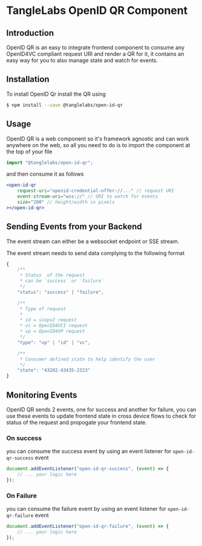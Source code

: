 # TangleLabs OpenID QR Component

## Introduction

OpenID QR is an easy to integrate frontend component to consume any OpenID4VC compliant request URI and render a QR for it, it contains an easy way for you to also manage state and watch for events.

## Installation

To install OpenID Qr install the QR using

```sh
$ npm install --save @tanglelabs/open-id-qr
```

## Usage

OpenID QR is a web component so it's framework agnostic and can work anywhere on the web, so all you need to do is to import the component at the top of your file

```ts
import "@tanglelabs/open-id-qr";
```

and then consume it as follows

```jsx
<open-id-qr
    request-uri="openid-credential-offer://..." // request URI
    event-stream-uri="wss://" // URI to watch for events
    size="200" // height/width in pixels
></open-id-qr>
```

## Sending Events from your Backend

The event stream can either be a websocket endpoint or SSE stream.

The event stream needs to send data complying to the following format

```ts
{
    /**
     * Status  of the request
     * can be `success` or `failure`
     */
    "status": "success" | "failure",

    /**
     * Type of request
     *
     * id = siopv2 request
     * vc = OpenID4VCI request
     * vp = OpenID4VP request
     */
    "type": "vp" | "id" | "vc",

    /**
     * Consumer defined state to help identify the user
     */
    "state": "43202-43435-2323"
}
```

## Monitoring Events

OpenID QR sends 2 events, one for success and another for failure, you can use these events to update frontend state in cross device flows to check for status of the request and propogate your frontend state.

### On success

you can consume the success event by using an event listener for `open-id-qr-success` event

```ts
document.addEventListener("open-id-qr-success", (event) => {
    // ... your logic here
});
```

### On Failure

you can consume the failure event by using an event listener for `open-id-qr-failure` event

```ts
document.addEventListener("open-id-qr-failure", (event) => {
    // ... your logic here
});
```

